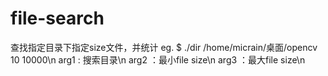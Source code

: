 # file-search
查找指定目录下指定size文件，并统计
eg.
  $ ./dir /home/micrain/桌面/opencv 10 10000\n
arg1 : 搜索目录\n
arg2 ：最小file size\n
arg3 ：最大file size\n
